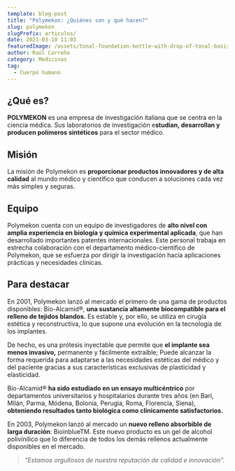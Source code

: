 ```yaml
---
template: blog-post
title: "Polymekon: ¿Quiénes son y qué hacen?"
slug: polymekon
slugPrefix: articulos/
date: 2021-03-10 11:03
featuredImage: /assets/tonal-foundation-bottle-with-drop-of-tonal-basis-on-white-background.jpg
author: Raúl Carreño
category: Medicinas
tag:
  - Cuerpo humano
---
```

## ¿Qué es?

**POLYMEKON** es una empresa de investigación italiana que se centra en la ciencia médica. Sus laboratorios de investigación e**studian, desarrollan y producen polímeros sintéticos** para el sector médico.

## Misión

La misión de Polymekon es **proporcionar productos innovadores y de alta calidad** al mundo médico y científico que conducen a soluciones cada vez más simples y seguras.

## Equipo

Polymekon cuenta con un equipo de investigadores de **alto nivel con amplia experiencia en biología y química experimental aplicada**, que han desarrollado importantes patentes internacionales. Este personal trabaja en estrecha colaboración con el departamento médico-científico de Polymekon, que se esfuerza por dirigir la investigación hacia aplicaciones prácticas y necesidades clínicas.

## Para destacar

En 2001, Polymekon lanzó al mercado el primero de una gama de productos disponibles: Bio-Alcamid®, **una sustancia altamente biocompatible para el relleno de tejidos blandos.** Es estable y, por ello, se utiliza en cirugía estética y reconstructiva, lo que supone una evolución en la tecnología de los implantes.

De hecho, es una prótesis inyectable que permite que **el implante sea menos invasivo,** permanente y fácilmente extraíble; Puede alcanzar la forma requerida para adaptarse a las necesidades estéticas del médico y del paciente gracias a sus características exclusivas de plasticidad y elasticidad.

Bio-Alcamid® **ha sido estudiado en un ensayo multicéntrico** por departamentos universitarios y hospitalarios durante tres años (en Bari, Milán, Parma, Módena, Bolonia, Perugia, Roma, Florencia, Siena), **obteniendo resultados tanto biológica como clínicamente satisfactorios.**

En 2003, Polymekon lanzó al mercado un **nuevo relleno absorbible de larga duración**: BioinblueTM. Este nuevo producto es un gel de alcohol polivinílico que lo diferencia de todos los demás rellenos actualmente disponibles en el mercado.

> *"Estamos orgullosos de nuestra reputación de calidad e innovación".*